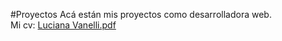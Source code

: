 #Proyectos 
Acá están mis proyectos como desarrolladora web. <br>
Mi cv: [ Luciana Vanelli.pdf ](https://github.com/luchivanelli/proyectos/files/8457513/Luciana.Vanelli.pdf)
